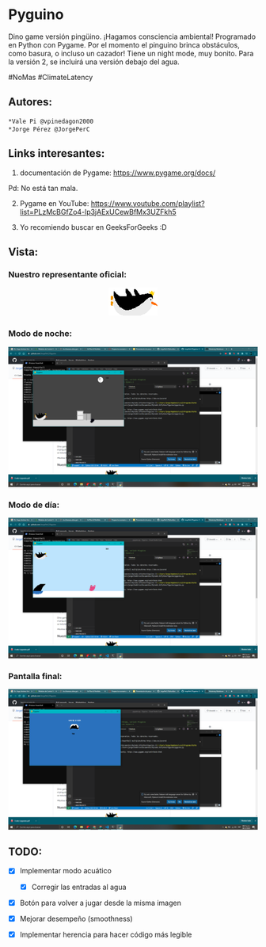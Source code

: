 # Pyguino

Dino game versión pingüino. ¡Hagamos consciencia ambiental!
Programado en Python con Pygame.
Por el momento el pinguino brinca obstáculos, como basura, o incluso un cazador! Tiene un night mode, muy bonito. Para la versión 2, se incluirá una versión debajo del agua. 

#NoMas
#ClimateLatency
## Autores:
    *Vale Pi @vpinedagon2000
    *Jorge Pérez @JorgePerC

## Links interesantes:
  1. documentación de Pygame: https://www.pygame.org/docs/
  
  Pd: No está tan mala.
  
  2. Pygame en YouTube: https://www.youtube.com/playlist?list=PLzMcBGfZo4-lp3jAExUCewBfMx3UZFkh5
  
  3. Yo recomiendo buscar en GeeksForGeeks :D

## Vista:

### Nuestro representante oficial:
<p align="center">
  <img src="/resources/lolly.png">
</p>

### Modo de noche:
<p align="center">
  <img src="/resources/Captura de pantalla (1408).png">
</p>

### Modo de día:
<p align="center">
  <img src="/resources/Captura de pantalla (1409).png">
</p>

### Pantalla final:
<p align="center">
  <img src="/resources/Captura de pantalla (1407).png">
</p>

## TODO:
- [x] Implementar modo acuático
  - [x] Corregir las entradas al agua
- [x] Botón para volver a jugar desde la misma imagen
- [x] Mejorar desempeño (smoothness)
- [x] Implementar herencia para hacer código más legible


  
  
